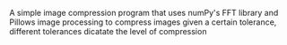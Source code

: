A simple image compression program that uses numPy's FFT library and Pillows image processing to compress images given a certain tolerance, different tolerances dicatate the level of compression
